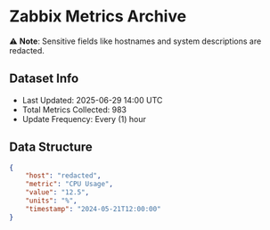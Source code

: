 # Zabbix Metrics Archive

⚠️ **Note**: Sensitive fields like hostnames and system descriptions are redacted.

## Dataset Info
- Last Updated: 2025-06-29 14:00 UTC
- Total Metrics Collected: 983
- Update Frequency: Every (1) hour

## Data Structure
```json
{
    "host": "redacted",
    "metric": "CPU Usage",
    "value": "12.5",
    "units": "%",
    "timestamp": "2024-05-21T12:00:00"
}
```
